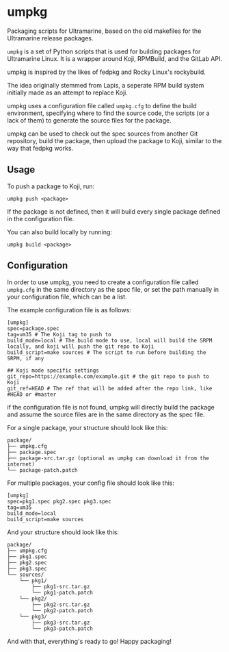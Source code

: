 # umpkg

Packaging scripts for Ultramarine, based on the old makefiles for the Ultramarine release packages.

`umpkg` is a set of Python scripts that is used for building packages for Ultramarine Linux.
It is a wrapper around Koji, RPMBuild, and the GitLab API.

umpkg is inspired by the likes of fedpkg and Rocky Linux's rockybuild.

The idea originally stemmed from Lapis, a seperate RPM build system initially made as an attempt to replace Koji.

umpkg uses a configuration file called `umpkg.cfg` to define the build environment, specifying where to find the source code, the scripts (or a lack of them) to generate the source files for the package.

umpkg can be used to check out the spec sources from another Git repository, build the package, then upload the package to Koji, similar to the way that fedpkg works.


## Usage
To push a package to Koji, run:
```
umpkg push <package>
```
If the package is not defined, then it will build every single package defined in the configuration file.

You can also build locally by running:
```
umpkg build <package>
```

## Configuration
In order to use umpkg, you need to create a configuration file called `umpkg.cfg` in the same directory as the spec file, or set the path manually in your configuration file, which can be a list.

The example configuration file is as follows:
```
[umpkg]
spec=package.spec
tag=um35 # The Koji tag to push to
build_mode=local # The build mode to use, local will build the SRPM locally, and koji will push the git repo to Koji
build_script=make sources # The script to run before building the SRPM, if any

## Koji mode specific settings
git_repo=https://example.com/example.git # the git repo to push to Koji
git_ref=HEAD # The ref that will be added after the repo link, like #HEAD or #master
```

if the configuration file is not found, umpkg will directly build the package and assume the source files are in the same directory as the spec file.

For a single package, your structure should look like this:
```
package/
├── umpkg.cfg
├── package.spec
├── package-src.tar.gz (optional as umpkg can download it from the internet)
└── package-patch.patch
```

For multiple packages, your config file should look like this:
```
[umpkg]
spec=pkg1.spec pkg2.spec pkg3.spec
tag=um35
build_mode=local
build_script=make sources
```
And your structure should look like this:
```
package/
├── umpkg.cfg
├── pkg1.spec
├── pkg2.spec
├── pkg3.spec
└── sources/
    └── pkg1/
        ├── pkg1-src.tar.gz
        └── pkg1-patch.patch
    └── pkg2/
        ├── pkg2-src.tar.gz
        └── pkg2-patch.patch
    └── pkg3/
        ├── pkg3-src.tar.gz
        └── pkg3-patch.patch
```

And with that, everything's ready to go! Happy packaging!